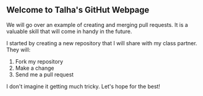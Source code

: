 ## Welcome to Talha's GitHut Webpage

We will go over an example of creating and merging pull requests. It is a valuable skill that will come in handy in the future.

I started by creating a new repository that I will share with my class partner. They will:

1. Fork my repository 
2. Make a change
3. Send me a pull request

I don't imagine it getting much tricky. Let's hope for the best!
